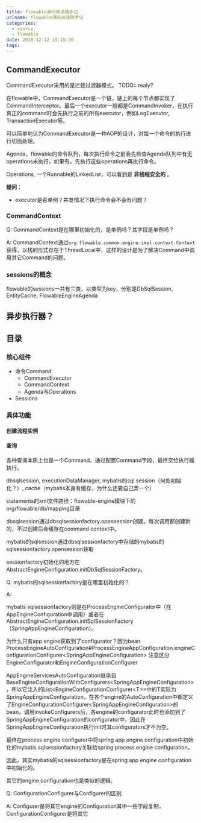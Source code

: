 ```yaml
---
title: flowable源码阅读随手记
urlname: flowable源码阅读随手记
categories:
  - source
  - flowable
date: 2018-12-12 15:15:30
tags:
---
```


## CommandExecutor

CommandExecutor采用的是拦截过滤器模式。 TODO:: realy?

在flowable中，CommandExecutor是一个链，链上的每个节点都实现了CommandInterceptor。最后一个executor一般都是CommandInvoker，在执行真正的command时会先执行之前的所有executor，例如LogExecutor, TransactionExecutor等。

可以简单地认为CommandExecutor是一种AOP的设计，对每一个命令的执行进行切面处理。

Agenda，flowable的命令队列，每次执行命令之前会先检查Agenda队列中有无operations未执行，如果有，先执行这些operations再执行命令。

Operations, 一个Runnable的LinkedList，可以看到是 **非线程安全的** 。


**疑问**：

- executor是否单例？并发情况下执行命令会不会有问题？

### CommandContext

Q: CommandContext是在哪里初始化的，是单例吗？其字段是单例吗？

A: CommandContext通过`org.flowable.common.engine.impl.context.Context`获得，以栈的形式存在于ThreadLocal中，这样的设计是为了解决Command中调用其它Command的问题。

### sessions的概念

flowable的sessions一共有三类，以类型为key，分别是DbSqlSession, EntityCache, FlowableEngineAgenda


## 异步执行器？



## 目录

### 核心组件

- 命令Command
  - CommandExecutor
  - CommandContext
  - Agenda与Operations
- Sessions

### 具体功能

#### 创建流程实例

#### 查询

各种查询本质上也是一个Command，通过配置Command字段，最终交给执行器执行。

dbsqlsession, executionDataManager, mybatis的sql session（何处初始化？）, cache（mybatis本身有缓存，为什么还要自己弄一个）

statements的xml文件路径：flowable-engine模块下的org/flowable/db/mapping目录

dbsqlsession通过dbsqlsessionfactory.opensession创建，每次调用都创建新的，不过创建后会缓存在command context中。

mybatis的sqlsession通过dbsqlsessionfactory中存储的mybatis的sqlsessionfactory.opensession获取

sessionfactory初始化的地方在AbstractEngineConfiguration.initDbSqlSessionFactory。

Q: mybatis的sqlsessionfactory是在哪里初始化的？  

A:  

mybatis sqlsessionfactory则是在ProcessEngineConfigurator中（在AppEngineConfiguration中调用）或者在AbstractEngineConfiguration.initSqlSessionFactory（SpringAppEngineConfiguration）。

为什么只有app engine获取到了configurator？因为bean ProcessEngineAutoConfiguration#ProcessEngineAppConfiguration.engineConfigurationConfigurer<SpringAppEngineConfiguration\>
注意区分EngineConfigurator和EngineConfigurationConfigurer

AppEngineServicesAutoConfiguration继承自BaseEngineConfigurationWithConfigurers<SpringAppEngineConfiguration\>，所以它注入的List<EngineConfigurationConfigurer<T\>\>中的T实际为SpringAppEngineConfiguration，在各个engine的AutoConfiguration中都定义了EngineConfigurationConfigurer<SpringAppEngineConfiguration\>的bean。调用invokeConfigurers后，各engine的configurator此时也添加到了SpringAppEngineConfiguration的configurator中，因此在SpringAppEngineConfiguration执行init时其configurators才不为空。

最终在process engine configurer中将spring app engine configuration中初始化的mybatis sqlsessionfactory关联给spring process engine configuration。

因此，其实mybatis的sqlsessionfactory是在spring app engine configuration中初始化的。

其它的engine configuration也是类似的逻辑。

Q: ConfigurationConfigurer与Configurer的区别

A: Configurer是将其它engine的Configuration其中一些字段复制，ConfigurationConfigurer是将其它

